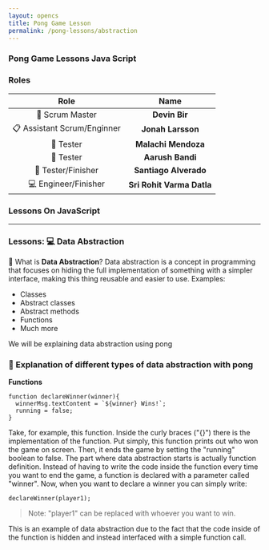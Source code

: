 ```yaml
---
layout: opencs
title: Pong Game Lesson
permalink: /pong-lessons/abstraction
---
```



### Pong Game Lessons Java Script


### Roles

| Role            | Name                 |
|:---------------:|:--------------------:|
| 🧭 Scrum Master | **Devin Bir**        | 
| 📋 Assistant Scrum/Enginner | **Jonah Larsson**   |
| 🧪 Tester | **Malachi Mendoza**         |
| 🧪 Tester | **Aarush Bandi**         |
| 🏁 Tester/Finisher    | **Santiago Alverado**         | 
| 💻 Engineer/Finisher   | **Sri Rohit Varma Datla**         | 

### **Lessons On JavaScript**

---

### Lessons: 💻 Data Abstraction

📌 What is **Data Abstraction**?
Data abstraction is a concept in programming that focuses on hiding the full implementation of something with a simpler interface, making this thing reusable and easier to use.
Examples:
- Classes
- Abstract classes 
- Abstract methods
- Functions
- Much more


We will be explaining data abstraction using pong
### 🧩 Explanation of different types of data abstraction with pong
**Functions**
```
function declareWinner(winner){
  winnerMsg.textContent = `${winner} Wins!`;
  running = false;
}
``` 
Take, for example, this function. Inside the curly braces ("{}") there is the implementation of the function.
Put simply, this function prints out who won the game on screen. Then, it ends the game by setting the "running" boolean to false.
The part where data abstraction starts is actually function definition. Instead of having to write the code inside the function every time you want to end the game, a function is declared with a parameter called "winner".
Now, when you want to declare a winner you can simply write:
```
declareWinner(player1);
```
> Note: "player1" can be replaced with whoever you want to win.

This is an example of data abstraction due to the fact that the code inside of the function is hidden and instead interfaced with a simple function call.
